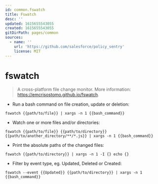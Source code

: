 ```yaml
---
id: common.fswatch
title: Fswatch
desc: ''
updated: 1615655543055
created: 1615655543055
gitDirPath: pages/common
sources:
  - name: ''
    url: 'https://github.com/salesforce/policy_sentry'
    license: MIT
---
```

# fswatch

> A cross-platform file change monitor.
> More information: <https://emcrisostomo.github.io/fswatch>.

- Run a bash command on file creation, update or deletion:

`fswatch {{path/to/file}} | xargs -n 1 {{bash_command}}`

- Watch one or more files and/or directories:

`fswatch {{path/to/file}} {{path/to/directory}} {{path/to/another_directory/**/*.js}} | xargs -n 1 {{bash_command}}`

- Print the absolute paths of the changed files:

`fswatch {{path/to/directory}} | xargs -n 1 -I {} echo {}`

- Filter by event type, eg. Updated, Deleted or Created:

`fswatch --event {{Updated}} {{path/to/directory}} | xargs -n 1 {{bash_command}}`

